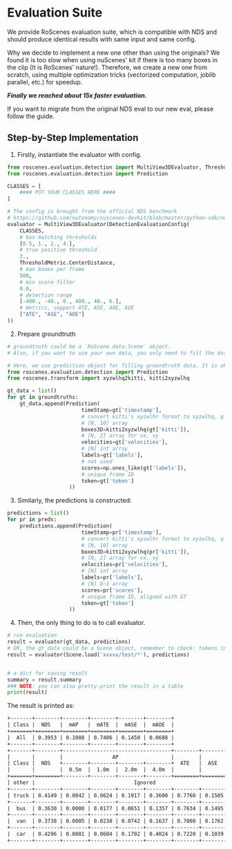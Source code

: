 # Evaluation Suite
We provide RoScenes evaluation suite, which is compatible with NDS and should produce identical results with same input and same config.

Why we decide to implement a new one other than using the originals? We found it is too slow when using nuScenes' kit if there is too many boxes in the clip (It is RoScenes' nature!). Therefore, we create a new one from scratch, using multiple optimization tricks (vectorized computation,  joblib parallel, etc.) for speedup.

***Finally we reached about 15x faster evaluation.***

If you want to migrate from the original NDS eval to our new eval, please follow the guide.

## Step-by-Step Implementation

1. Firstly, instantiate the evaluator with config.
```python
from roscenes.evaluation.detection import MultiView3DEvaluator, ThresholdMetric, DetectionEvaluationConfig
from roscenes.evaluation.detection import Prediction

CLASSES = [
    #### PUT YOUR CLASSES HERE ####
]

# The config is brought from the official NDS benchmark
# https://github.com/nutonomy/nuscenes-devkit/blob/master/python-sdk/nuscenes/eval/detection/configs/detection_cvpr_2019.json
evaluator = MultiView3DEvaluator(DetectionEvaluationConfig(
    CLASSES,
    # box matching thresholds
    [0.5, 1., 2., 4.],
    # true positive threshold
    2.,
    ThresholdMetric.CenterDistance,
    # max boxes per frame
    500,
    # min score filter
    0.0,
    # detection range
    [-400., -40., 0., 400., 40., 6.],
    # metrics, support ATE, ASE, AOE, AVE
    ["ATE", "ASE", "AOE"]
))
```

2. Prepare groundtruth
```python
# groundtruth could be a `RoScene.data.Scene` object.
# Also, if you want to use your own data, you only need to fill the data into a list of predictions as groundtruth.

# Here, we use prediction object for filling groundtruth data. It is ok.
from roscenes.evaluation.detection import Prediction
from roscenes.transform import xyzwlhq2kitti, kitti2xyzwlhq

gt_data = list()
for gt in groundtruths:
    gt_data.append(Prediction(
                        timeStamp=gt['timestamp'],
                        # convert kitti's xyzwlhr format to xyzwlhq, q for quaternion.
                        # [N, 10] array
                        boxes3D=kitti2xyzwlhq(gt['kitti']),
                        # [N, 2] array for vx, vy
                        velocities=gt['velocities'],
                        # [N] int array
                        labels=gt['labels'],
                        # not used
                        scores=np.ones_like(gt['labels']),
                        # unique frame ID
                        token=gt['token']
                    ))
```

3. Similarly, the predictions is constructed:
```python
predictions = list()
for pr in preds:
    predictions.append(Prediction(
                        timeStamp=pr['timestamp'],
                        # convert kitti's xyzwlhr format to xyzwlhq, q for quaternion.
                        # [N, 10] array
                        boxes3D=kitti2xyzwlhq(pr['kitti']),
                        # [N, 2] array for vx, vy
                        velocities=pr['velocities'],
                        # [N] int array
                        labels=pr['labels'],
                        # [N] 0~1 array
                        scores=pr['scores'],
                        # unique frame ID, aligned with GT
                        token=gt['token']
                    ))
```

4. Then, the only thing to do is to call evaluator.
```python
# run evaluation
result = evaluator(gt_data, predictions)
# OR, the gt_data could be a Scene object, remember to check: tokens in predictions are aligned with GT.
result = evaluator(Scene.load('xxxxx/test/*'), predictions)


# a dict for saving result
summary = result.summary
### NOTE: you can also pretty-print the result in a table
print(result)
```
The result is printed as:

```txt
+-------+--------+--------+--------+--------+--------+
| Class |  NDS   |  mAP   |  mATE  |  mASE  |  mAOE  |
+=======+========+========+========+========+========+
|  All  | 0.3953 | 0.1088 | 0.7406 | 0.1450 | 0.0688 |
+-------+--------+--------+--------+--------+--------+
+-------+--------+-----------------------------------+--------+--------+--------+
|       |        |                AP                 |        |        |        |
| Class |  NDS   +--------+--------+--------+--------+  ATE   |  ASE   |  AOE   |
|       |        |  0.5m  |  1.0m  |  2.0m  |  4.0m  |        |        |        |
+=======+========+--------+--------+--------+--------+========+========+========+
| other |                                Ignored                                |
+-------+--------+--------+--------+--------+--------+--------+--------+--------+
| truck | 0.4149 | 0.0042 | 0.0624 | 0.1917 | 0.3600 | 0.7760 | 0.1505 | 0.0478 |
+-------+--------+--------+--------+--------+--------+--------+--------+--------+
|  bus  | 0.3630 | 0.0000 | 0.0177 | 0.0651 | 0.1357 | 0.7634 | 0.1495 | 0.0733 |
+-------+--------+--------+--------+--------+--------+--------+--------+--------+
|  van  | 0.3738 | 0.0005 | 0.0238 | 0.0742 | 0.1637 | 0.7008 | 0.1762 | 0.0766 |
+-------+--------+--------+--------+--------+--------+--------+--------+--------+
|  car  | 0.4296 | 0.0081 | 0.0604 | 0.1702 | 0.4024 | 0.7220 | 0.1039 | 0.0776 |
+-------+--------+--------+--------+--------+--------+--------+--------+--------+
```